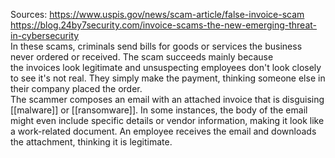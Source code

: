 Sources:
https://www.uspis.gov/news/scam-article/false-invoice-scam
https://blog.24by7security.com/invoice-scams-the-new-emerging-threat-in-cybersecurity
\
In these scams, criminals send bills for goods or services the business never ordered or received. The scam succeeds mainly because the invoices look legitimate and unsuspecting employees don't look closely to see it's not real. They simply make the payment, thinking someone else in their company placed the order.
\
The scammer composes an email with an attached invoice that is disguising [[malware]] or [[ransomware]]. In some instances, the body of the email might even include specific details or vendor information, making it look like a work-related document. An employee receives the email and downloads the attachment, thinking it is legitimate.
